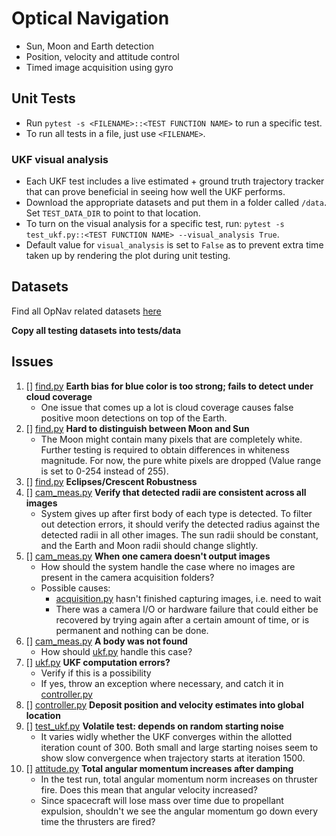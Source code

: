 # Optical Navigation

* Sun, Moon and Earth detection
* Position, velocity and attitude control
* Timed image acquisition using gyro

## Unit Tests

* Run `pytest -s <FILENAME>::<TEST FUNCTION NAME>` to run a specific test.
* To run all tests in a file, just use `<FILENAME>`.

### UKF visual analysis

* Each UKF test includes a live estimated + ground truth trajectory tracker that can prove beneficial in seeing how well the UKF performs.
* Download the appropriate datasets and put them in a folder called `/data`. Set `TEST_DATA_DIR` to point to that location.
* To turn on the visual analysis for a specific test, run: `pytest -s test_ukf.py::<TEST FUNCTION NAME> --visual_analysis True`. 
* Default value for `visual_analysis` is set to `False` as to prevent extra time taken up by rendering the plot during unit testing.

## Datasets

Find all OpNav related datasets [here](https://cornell.app.box.com/folder/96363700749)

**Copy all testing datasets into tests/data**

## Issues

1. [] [find.py](find.py) **Earth bias for blue color is too strong; fails to detect under cloud coverage**
    * One issue that comes up a lot is cloud coverage causes false positive moon detections on top of the Earth. 
2. [] [find.py](find.py) **Hard to distinguish between Moon and Sun**
    * The Moon might contain many pixels that are completely white. Further testing is required to obtain differences in whiteness magnitude. For now, the pure white pixels are dropped (Value range is set to 0-254 instead of 255).
3. [] [find.py](find.py) **Eclipses/Crescent Robustness**
4. [] [cam_meas.py](cam_meas.py) **Verify that detected radii are consistent across all images**
    * System gives up after first body of each type is detected. To filter out detection errors, it should verify the detected radius against the detected radii in all other images. The sun radii should be constant, and the Earth and Moon radii should change slightly.
5. [] [cam_meas.py](cam_meas.py) **When one camera doesn't output images**
    * How should the system handle the case where no images are present in the camera acquisition folders? 
    * Possible causes:
        - [acquisition.py](acquisition.py) hasn't finished capturing images, i.e. need to wait
        - There was a camera I/O or hardware failure that could either be recovered by trying again after a certain amount of time, or is permanent and nothing can be done. 
6. [] [cam_meas.py](cam_meas.py) **A body was not found**
    * How should [ukf.py](ukf.py) handle this case?
7. [] [ukf.py](ukf.py) **UKF computation errors?**
    * Verify if this is a possibility
    * If yes, throw an exception where necessary, and catch it in [controller.py](controller.py)
8. [] [controller.py](controller.py) **Deposit position and velocity estimates into global location**
9. [] [test_ukf.py](test_ukf.py) **Volatile test: depends on random starting noise**
    * It varies widly whether the UKF converges within the allotted iteration count of 300. Both small and large starting noises seem to show slow convergence when trajectory starts at iteration 1500.
10. [] [attitude.py](attitude.py) **Total angular momentum increases after damping**
    * In the test run, total angular momentum norm increases on thruster fire. Does this mean that angular velocity increased?
    * Since spacecraft will lose mass over time due to propellant expulsion, shouldn't we see the angular momentum go down every time the thrusters are fired?